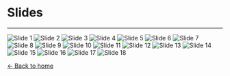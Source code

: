 <!-- layout: center -->
# Slides

---

<div class="center">
  <img src="slide1.JPG" alt="Slide 1">
  <img src="slide2.JPG" alt="Slide 2">
  <img src="slide3.JPG" alt="Slide 3">
  <img src="slide4.JPG" alt="Slide 4">
  <img src="slide5.JPG" alt="Slide 5">
  <img src="slide6.JPG" alt="Slide 6">
  <img src="slide7.JPG" alt="Slide 7">
  <img src="slide8.JPG" alt="Slide 8">
  <img src="slide9.JPG" alt="Slide 9">
  <img src="slide10.JPG" alt="Slide 10">
  <img src="slide11.JPG" alt="Slide 11">
  <img src="slide12.JPG" alt="Slide 12">
  <img src="slide13.JPG" alt="Slide 13">
  <img src="slide14.JPG" alt="Slide 14">
  <img src="slide15.JPG" alt="Slide 15">
  <img src="slide16.JPG" alt="Slide 16">
  <img src="slide17.JPG" alt="Slide 17">
  <img src="slide18.JPG" alt="Slide 18">
</div>

[← Back to home](index.html)